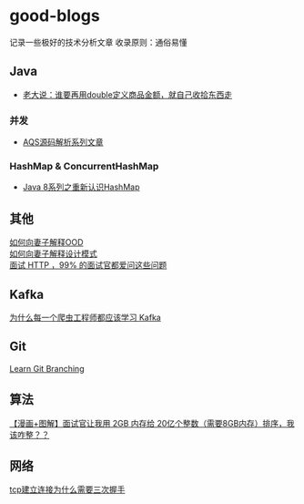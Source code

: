 # good-blogs
记录一些极好的技术分析文章 收录原则：通俗易懂<br>
## Java<br>
* [老大说：谁要再用double定义商品金额，就自己收拾东西走](https://blog.csdn.net/wangshuaiwsws95/article/details/105427315?depth_1-utm_source=distribute.pc_feed.none-task-blog-alirecmd-2&request_id=&utm_source=distribute.pc_feed.none-task-blog-alirecmd-2)<br>
### 并发<br>
* [AQS源码解析系列文章](https://segmentfault.com/a/1190000016058789)<br>
### HashMap & ConcurrentHashMap<br>
* [Java 8系列之重新认识HashMap](https://tech.meituan.com/2016/06/24/java-hashmap.html)<br>
## 其他<br>
[如何向妻子解释OOD](https://www.cnblogs.com/niyw/archive/2011/01/25/1940603.html)<br>
[如何向妻子解释设计模式](https://www.cnblogs.com/niyw/archive/2011/05/30/2062071.html)<br>
[面试 HTTP ，99% 的面试官都爱问这些问题](https://juejin.im/post/5e9cda81e51d4547092219fa)<br>

## Kafka<br>
[为什么每一个爬虫工程师都应该学习 Kafka](https://juejin.im/post/5df430d8f265da33eb6beabb)<br>

## Git<br>
[Learn Git Branching](https://learngitbranching.js.org/?demo=&locale=zh_CN)<br>

## 算法<br>
[【漫画+图解】面试官让我用 2GB 内存给 20亿个整数（需要8GB内存）排序，我该咋整？？](https://blog.csdn.net/m0_37907797/article/details/104769603)<br>

## 网络<br>
[tcp建立连接为什么需要三次握手](https://www.jianshu.com/p/e7f45779008a)
